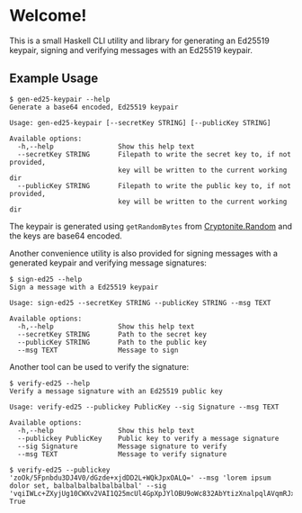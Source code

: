 # Welcome!

This is a small Haskell CLI utility and library for generating an Ed25519
keypair, signing and verifying messages with an Ed25519 keypair.

## Example Usage

```shell
$ gen-ed25-keypair --help
Generate a base64 encoded, Ed25519 keypair

Usage: gen-ed25-keypair [--secretKey STRING] [--publicKey STRING]

Available options:
  -h,--help                Show this help text
  --secretKey STRING       Filepath to write the secret key to, if not provided,
                           key will be written to the current working dir
  --publicKey STRING       Filepath to write the public key to, if not provided,
                           key will be written to the current working dir
```

The keypair is generated using `getRandomBytes` from [Cryptonite.Random](https://hackage.haskell.org/package/cryptonite-0.22/docs/Crypto-Random.html) and the keys are base64 encoded.

Another convenience utility is also provided for signing messages with a generated keypair and verifying message signatures:

```shell
$ sign-ed25 --help
Sign a message with a Ed25519 keypair

Usage: sign-ed25 --secretKey STRING --publicKey STRING --msg TEXT

Available options:
  -h,--help                Show this help text
  --secretKey STRING       Path to the secret key
  --publicKey STRING       Path to the public key
  --msg TEXT               Message to sign
```

Another tool can be used to verify the signature:
```shell
$ verify-ed25 --help
Verify a message signature with an Ed25519 public key

Usage: verify-ed25 --publickey PublicKey --sig Signature --msg TEXT

Available options:
  -h,--help                Show this help text
  --publickey PublicKey    Public key to verify a message signature
  --sig Signature          Message signature to verify
  --msg TEXT               Message to verify signature
```

```shell
$ verify-ed25 --publickey 'zoOk/5Fpnbdu3DJ4V0/dGzde+xjdDD2L+WQkJpxOALQ=' --msg 'lorem ipsum dolor set, balbalbalbalbalbalbal' --sig 'vqiIWLc+ZXyjUg10CWXv2VAI1Q25mcUl4GpXpJYlOBU9oWc832AbYtizXnalpqlAVqmRJxLETXIa7zxEQJzADg=='
True
```

